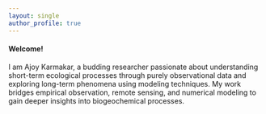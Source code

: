 ```yaml
---
layout: single
author_profile: true
---
```


#### Welcome!



I am Ajoy Karmakar, a budding researcher passionate about understanding short-term ecological processes through purely observational data and exploring long-term phenomena using modeling techniques. My work bridges empirical observation, remote sensing, and numerical modeling to gain deeper insights into biogeochemical processes.
